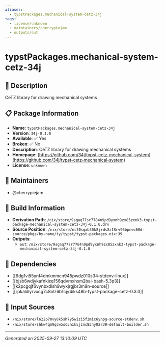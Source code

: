 ```yaml
---
aliases:
  - typstPackages.mechanical-system-cetz-34j
tags:
  - license/unknown
  - maintainers/cherrypiejam
  - outputs/out
---
```


# typstPackages.mechanical-system-cetz-34j

## 📝 Description

CeTZ library for drawing mechanical systems

## 📋 Package Information

- **Name**: `typstPackages.mechanical-system-cetz-34j`
- **Version**: `34j-0.1.0`
- **Available**: ✅ Yes
- **Broken**: ✅ No
- **Description**: CeTZ library for drawing mechanical systems
- **Homepage**: [https://github.com/34j/typst-cetz-mechanical-system](https://github.com/34j/typst-cetz-mechanical-system)
- **License**: `unknown`
## 👥 Maintainers

- @cherrypiejam


## 🔧 Build Information

- **Derivation Path**: `/nix/store/9sgaq77sr7784n9pd9yxnh9zx85zxnk3-typst-package-mechanical-system-cetz-34j-0.1.0.drv`
- **Source Position**: `/nix/store/ns30sqxb36k8jrds8z18rv96bpnwc60d-source/pkgs/by-name/ty/typst/typst-packages.nix:39`
- **Outputs**:
  - `out`:  `/nix/store/9sgaq77sr7784n9pd9yxnh9zx85zxnk3-typst-package-mechanical-system-cetz-34j-0.1.0`

## 🔗 Dependencies

- [[6dg1vi55ynf4dmkmmcn945pwdz010s34-stdenv-linux]]
- [[bjsb6wdjykafnkixq156qdvmxhsm2bai-bash-5.3p3]]
- [[k2pcgqjf6vynbxdlsh9wykjrgjbr3m9n-source]]
- [[rpkaldlyrvxcg7c8nlz6b1cjy4iks48b-typst-package-cetz-0.3.0]]

## 📁 Input Sources

- `/nix/store/l622p70vy8k5sh7y5wizi5f2mic6ynpg-source-stdenv.sh`
- `/nix/store/shkw4qm9qcw5sc5n1k5jznc83ny02r39-default-builder.sh`

---
*Generated on 2025-09-27 13:10:09 UTC*
